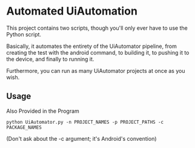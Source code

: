 Automated UiAutomation
============

This project contains two scripts, though you'll only ever have to use the Python script.

Basically, it automates the entirety of the UiAutomator pipeline, from creating the test with the android command, to building it, to pushing it to the device, and finally to running it.

Furthermore, you can run as many UiAutomator projects at once as you wish.

Usage
-----------
Also Provided in the Program

    python UiAutomator.py -n PROJECT_NAMES -p PROJECT_PATHS -c PACKAGE_NAMES

(Don't ask about the -c argument; it's Android's convention)
